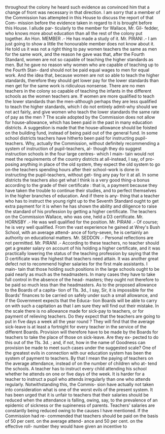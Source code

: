 throughout the colony he heard such evidence as convinced him that a change of front was necessary in that direction. I am sorry that a member of the Commission has attempted in this House to discuss the report of that Com- mission before the evidence taken in regard to it is brought before this House. I allude par- ticularly to the member for Wallace, Mr. Gil- fedder, who knows more about education than all the rest of the colony put together. An Hon. MEMBER .- He has made a study of it. Mr. PIRANI .- I am just going to show a little the honourable member does not know about it. He told us it was not a right thing to pay women teachers the same as men for the same work, and the reason he gave was that, after the Fourth Standard, women are not so capable of teaching the higher standards as men. But he gave no reason why women who are capable of teaching up to the Fourth Stan- dard should not be paid equal wages to men for equal work. And the idea that, because women are not so able to teach the higher standards, therefore they should get lower pay for the lower standards than men get for the same work is ridiculous nonsense. There are no men teachers in the colony so capable of teaching the infants in the different schools as the women teachers are. If women are more qualified to teach the lower standards than the men-although perhaps they are less qualified to teach the higher standards, which I do not entirely admit-why should we not act fairly, and give women who teach the lower standards the same rate of pay as the men ? The scale adopted by the Commission does not allow for house-allowance, which has been paid in the past in many education districts. A suggestion is made that the house-allowance should be foisted on the building fund, instead of being paid out of the general fund. In some school districts teachers have hitherto been paid for instructing pupil-teachers. Why, actually the Commission, without definitely recommending a system of instruction of pupil-teachers, al- though they do suggest instruction schools in the four large centres- which I main- tain would not meet the requirements of the country districts at all-instead, I say, of pro- posing anything in place of the old system, they expect the old system to go on-the teachers spending hours after their school-work is done in instructing the pupil-teachers, without get- ting any pay for it at all. In some districts the teachers also get what I think is a very good thing-a bonus according to the grade of their certificate : that is, a payment because they have taken the trouble to continue their studies, and to perfect themselves in the higher branches of education. And if there is any- thing that a teacher who has to instruct the young right up to the Seventh Standard ought to get extra payment for it is when he has shown the ability and diligence to raise the standard of his profession by getting a higher certificate. The teachers on the Commission Wallace, who was one, held a D3 certificate. Mr. HORNSBY .- He was well qualified for the position. Mr. PIRANI .- Of course; he is very well qualified. From the vast experience he gained at Wrey's Bush School, with an average attend- ance of forty-seven, he is certainly an authority on educational matters. Mr. SEDDON .- Personal reflections are not permitted. Mr. PIRANI .- According to these teachers, no teacher should get a greater salary on account of his holding a higher certificate, and it was practically lowering the status of the teaching profession by saying that the D certificate was the highest that teachers need attain. It was another great defect not to recommend higher salaries for the first male assistants. I main- tain that those holding such positions in the large schools ought to be paid nearly as much as the headmasters. In many cases they have to take full control in the absence of the head- masters; they ought not therefore to be paid so much less than the headmasters. As to the proposed allowance to the Boards of a capita- tion of 11s. 3d., I say, Sir, it is impossible for the Boards' finances to be carried on safely under such a small allowance, and if the Government expects that the Educa- tion Boards will be able to carry on with such a capitation as that I am sure they will find out their mistake. In the scale there is no allowance made for sick-pay to teachers, or for payment of relieving teachers. Do they expect that the teachers are going to put in five days a week all the year round ? They will find that the average sick-leave is at least a fortnight for every teacher in the service of the different Boards. Provision will therefore have to be made by the Boards for teachers to take the place of those on sick-leave. Are they ex- pected to do this out of the 11s. 3d. ; and, if not, how in the name of Goodness can provision be made to meet such cases under the suggested scale? One of the greatest evils in connection with our education system has been the system of payment to teachers. By that I mean the paying of teachers on the average attendance, instead of on the number of children who at- tend the schools. A teacher has to instruct every child attending his school whether he attends on one or five days of the week. It is harder for a teacher to instruct a pupil who attends irregularly than one who attends regularly. Notwithstanding this, the Commis- sion have actually not taken into consideration what is one of the worst evils of the present system. It has been urged that it is unfair to teachers that their salaries should be reduced when the attendance is falling, owing, say, to the prevalence of an epidemic of sickness or the supineness of parents. Teachers' salaries are constantly being reduced owing to the causes I have mentioned. If the Commission had re- commended that teachers should be paid on the basis of 50 per cent. on the average attend- ance and 50 per cent. on the effective roll- number they would have given an incentive to 